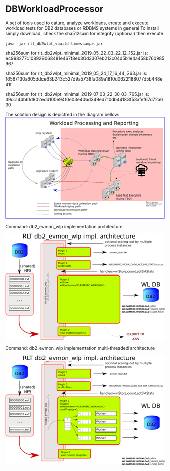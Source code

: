 # DBWorkloadProcessor
A set of tools used to cature, analyze workloads, create and execute workload tests for DB2 databases or RDBMS systems in general
To install simply download, check the sha512sum for integrity (optional) then execute
```shell
java -jar rlt_db2wlpt_<build-timestamp>.jar
```
sha256sum for rlt_db2wlpt_minimal_2019_05_22_03_22_12_152.jar is: e4998277c108929068481e467f8eb30d3307eb213c04d5b1e4a458b760985967

sha256sum for rlt_db2wlpt_minimal_2019_05_24_17_16_44_263.jar is: 16567130a605ddce63b243c527d9a5738fa089a1810d0622188077d5b448e41f

sha256sum for rlt_db2wlpt_minimal_2019_07_03_22_30_03_765.jar is: 39cc144b6fd802edd100e94f0e03e40ad349ed710db44183f53afef67d72a630

The solution design is depictred in the diagram bellow:
![Design](workload_processing_system_design.png)

Command: db2_evmon_wlp implementation architecture

![db2_evmon_wlp implementation architecture](db2_evmon_etl_architecture.png)


Command: db2_evmon_wlp implementation multi-threaded architecture

![db2_evmon_wlp implementation MT architecture](db2_evmon_etl_architecture_MT_insert.png)
